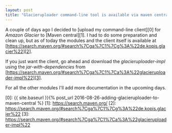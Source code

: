 ```yaml
---
layout: post
title: "Glacieruploader command-line tool is available via maven central"
---
```

A couple of days ago I decided to [upload my command-line client][0] for *Amazon Glacier* to [Maven central][1]. I had to do some preparation and clean up, but as of today the modules and the client itself is available at [https://search.maven.org/#search%7Cga%7C1%7Cg%3A%22de.kopis.glacier%22][2].

If you just want the client, go ahead and download the *glacieruploader-impl* using the *jar-with-dependencies* from [https://search.maven.org/#search%7Cga%7C1%7Ca%3A%22glacieruploader-impl%22][3].

For all the other modules I'll add more documentation in the upcoming days.

[0]: {{ site.baseurl }}{% post_url 2016-08-26-adding-glacieruploader-to-maven-central %}
[1]: https://search.maven.org/
[2]: https://search.maven.org/#search%7Cga%7C1%7Cg%3A%22de.kopis.glacier%22
[3]: https://search.maven.org/#search%7Cga%7C1%7Ca%3A%22glacieruploader-impl%22

